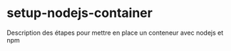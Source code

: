 # setup-nodejs-container
Description des étapes pour mettre en place un conteneur avec nodejs et npm
